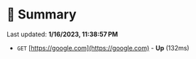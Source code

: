 # 📖 Summary
Last updated: **1/16/2023, 11:38:57 PM**

- `GET` [https://google.com](https://google.com) - **Up** (132ms)
